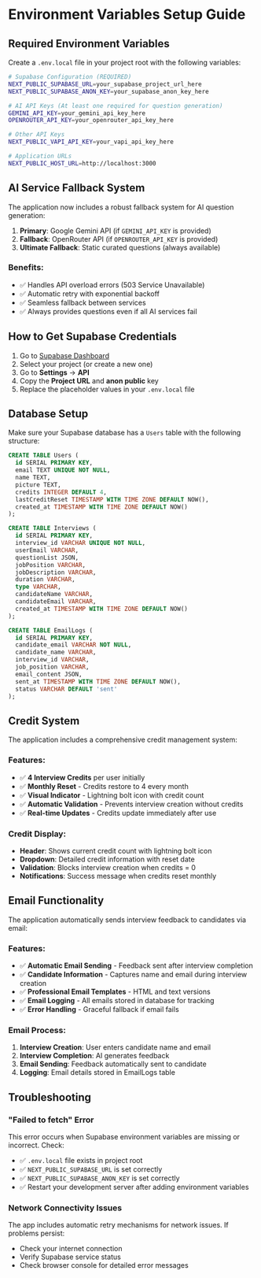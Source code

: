# Environment Variables Setup Guide

## Required Environment Variables

Create a `.env.local` file in your project root with the following variables:

```bash
# Supabase Configuration (REQUIRED)
NEXT_PUBLIC_SUPABASE_URL=your_supabase_project_url_here
NEXT_PUBLIC_SUPABASE_ANON_KEY=your_supabase_anon_key_here

# AI API Keys (At least one required for question generation)
GEMINI_API_KEY=your_gemini_api_key_here
OPENROUTER_API_KEY=your_openrouter_api_key_here

# Other API Keys
NEXT_PUBLIC_VAPI_API_KEY=your_vapi_api_key_here

# Application URLs
NEXT_PUBLIC_HOST_URL=http://localhost:3000
```

## AI Service Fallback System

The application now includes a robust fallback system for AI question generation:

1. **Primary**: Google Gemini API (if `GEMINI_API_KEY` is provided)
2. **Fallback**: OpenRouter API (if `OPENROUTER_API_KEY` is provided)  
3. **Ultimate Fallback**: Static curated questions (always available)

### Benefits:
- ✅ Handles API overload errors (503 Service Unavailable)
- ✅ Automatic retry with exponential backoff
- ✅ Seamless fallback between services
- ✅ Always provides questions even if all AI services fail

## How to Get Supabase Credentials

1. Go to [Supabase Dashboard](https://supabase.com/dashboard)
2. Select your project (or create a new one)
3. Go to **Settings** → **API**
4. Copy the **Project URL** and **anon public** key
5. Replace the placeholder values in your `.env.local` file

## Database Setup

Make sure your Supabase database has a `Users` table with the following structure:

```sql
CREATE TABLE Users (
  id SERIAL PRIMARY KEY,
  email TEXT UNIQUE NOT NULL,
  name TEXT,
  picture TEXT,
  credits INTEGER DEFAULT 4,
  lastCreditReset TIMESTAMP WITH TIME ZONE DEFAULT NOW(),
  created_at TIMESTAMP WITH TIME ZONE DEFAULT NOW()
);

CREATE TABLE Interviews (
  id SERIAL PRIMARY KEY,
  interview_id VARCHAR UNIQUE NOT NULL,
  userEmail VARCHAR,
  questionList JSON,
  jobPosition VARCHAR,
  jobDescription VARCHAR,
  duration VARCHAR,
  type VARCHAR,
  candidateName VARCHAR,
  candidateEmail VARCHAR,
  created_at TIMESTAMP WITH TIME ZONE DEFAULT NOW()
);

CREATE TABLE EmailLogs (
  id SERIAL PRIMARY KEY,
  candidate_email VARCHAR NOT NULL,
  candidate_name VARCHAR,
  interview_id VARCHAR,
  job_position VARCHAR,
  email_content JSON,
  sent_at TIMESTAMP WITH TIME ZONE DEFAULT NOW(),
  status VARCHAR DEFAULT 'sent'
);
```

## Credit System

The application includes a comprehensive credit management system:

### Features:
- ✅ **4 Interview Credits** per user initially
- ✅ **Monthly Reset** - Credits restore to 4 every month
- ✅ **Visual Indicator** - Lightning bolt icon with credit count
- ✅ **Automatic Validation** - Prevents interview creation without credits
- ✅ **Real-time Updates** - Credits update immediately after use

### Credit Display:
- **Header**: Shows current credit count with lightning bolt icon
- **Dropdown**: Detailed credit information with reset date
- **Validation**: Blocks interview creation when credits = 0
- **Notifications**: Success message when credits reset monthly

## Email Functionality

The application automatically sends interview feedback to candidates via email:

### Features:
- ✅ **Automatic Email Sending** - Feedback sent after interview completion
- ✅ **Candidate Information** - Captures name and email during interview creation
- ✅ **Professional Email Templates** - HTML and text versions
- ✅ **Email Logging** - All emails stored in database for tracking
- ✅ **Error Handling** - Graceful fallback if email fails

### Email Process:
1. **Interview Creation**: User enters candidate name and email
2. **Interview Completion**: AI generates feedback
3. **Email Sending**: Feedback automatically sent to candidate
4. **Logging**: Email details stored in EmailLogs table

## Troubleshooting

### "Failed to fetch" Error
This error occurs when Supabase environment variables are missing or incorrect. Check:
- ✅ `.env.local` file exists in project root
- ✅ `NEXT_PUBLIC_SUPABASE_URL` is set correctly
- ✅ `NEXT_PUBLIC_SUPABASE_ANON_KEY` is set correctly
- ✅ Restart your development server after adding environment variables

### Network Connectivity Issues
The app includes automatic retry mechanisms for network issues. If problems persist:
- Check your internet connection
- Verify Supabase service status
- Check browser console for detailed error messages
